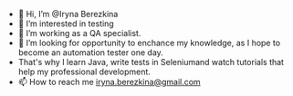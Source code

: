 - 👋 Hi, I’m @Iryna Berezkina
- 👀 I’m interested in testing
- 🌱 I’m working as a QA specialist.
- 💞️ I’m looking for opportunity to enchance my knowledge, as I hope to become an automation tester one day.
-  That's why I learn Java, write tests in Seleniumand watch tutorials that help my professional development.  
- 📫 How to reach me iryna.berezkina@gmail.com


